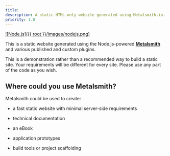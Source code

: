```yaml
---
title:
description: A static HTML-only website generated using Metalsmith.io.
priority: 1.0
---
```


[![Node.js]({{ root }}/images/nodejs.png)](http://nodejs.org/)

This is a static website generated using the Node.js-powered **[Metalsmith](http://metalsmith.io)** and various published and custom plugins.

This is a demonstration rather than a recommended way to build a static site. Your requirements will be different for every site. Please use any part of the code as you wish.

## Where could you use Metalsmith?
Metalsmith could be used to create:

* a fast static website with minimal server-side requirements

* technical documentation

* an eBook

* application prototypes

* build tools or project scaffolding
